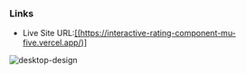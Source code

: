 

### Links

- Live Site URL:[[(https://interactive-rating-component-mu-five.vercel.app/)] ](https://interactive-rating-component-mu-five.vercel.app/)



![desktop-design](https://github.com/Abashidzeofficial/interactive-rating-component/assets/114133338/1a9a88cc-1e1b-4419-91af-13fc33f5dd46)
